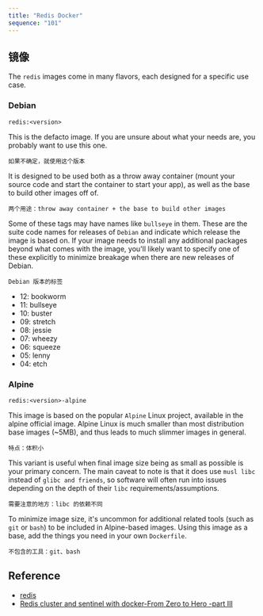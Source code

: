 ```yaml
---
title: "Redis Docker"
sequence: "101"
---
```


## 镜像

The `redis` images come in many flavors, each designed for a specific use case.

### Debian


```text
redis:<version>
```

This is the defacto image.
If you are unsure about what your needs are, you probably want to use this one.

```text
如果不确定，就使用这个版本
```

It is designed to be used both as a throw away container
(mount your source code and start the container to start your app),
as well as the base to build other images off of.

```text
两个用途：throw away container + the base to build other images
```

Some of these tags may have names like `bullseye` in them.
These are the suite code names for releases of `Debian` and indicate which release the image is based on.
If your image needs to install any additional packages beyond what comes with the image,
you'll likely want to specify one of these explicitly to minimize breakage when there are new releases of Debian.

```text
Debian 版本的标签
```

- 12: bookworm
- 11: bullseye
- 10: buster
- 09: stretch
- 08: jessie
- 07: wheezy
- 06: squeeze
- 05: lenny
- 04: etch

### Alpine

```text
redis:<version>-alpine
```

This image is based on the popular `Alpine` Linux project, available in the alpine official image.
Alpine Linux is much smaller than most distribution base images (~5MB),
and thus leads to much slimmer images in general.

```text
特点：体积小
```

This variant is useful when final image size being as small as possible is your primary concern.
The main caveat to note is that it does use `musl libc` instead of `glibc and friends`,
so software will often run into issues depending on the depth of their `libc` requirements/assumptions.

```text
需要注意的地方：libc 的依赖不同
```

To minimize image size,
it's uncommon for additional related tools (such as `git` or `bash`) to be included in Alpine-based images.
Using this image as a base, add the things you need in your own `Dockerfile`.

```text
不包含的工具：git、bash
```

## Reference

- [redis](https://hub.docker.com/_/redis)
- [Redis cluster and sentinel with docker-From Zero to Hero -part III](https://blog.devops.dev/redis-cluster-and-sentinel-with-docker-from-zero-to-hero-part-iv-63ba9d196cc3)
